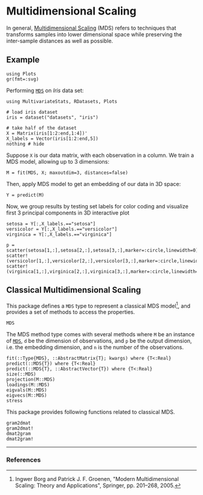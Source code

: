 # Multidimensional Scaling

In general, [Multidimensional Scaling](http://en.wikipedia.org/wiki/Multidimensional_scaling) (MDS)
refers to techniques that transforms samples into lower dimensional space while
preserving the inter-sample distances as well as possible.

## Example

```@setup MDSex
using Plots
gr(fmt=:svg)
```

Performing [`MDS`](@ref) on *Iris* data set:

```@example MDSex
using MultivariateStats, RDatasets, Plots

# load iris dataset
iris = dataset("datasets", "iris")

# take half of the dataset
X = Matrix(iris[1:2:end,1:4])'
X_labels = Vector(iris[1:2:end,5])
nothing # hide
```

Suppose `X` is our data matrix, with each observation in a column.
We train a MDS model, allowing up to 3 dimensions:

```@example MDSex
M = fit(MDS, X; maxoutdim=3, distances=false)
```

Then, apply MDS model to get an embedding of our data in 3D space:

```@example MDSex
Y = predict(M)
```

Now, we group results by testing set labels for color coding and visualize first
3 principal components in 3D interactive plot

```@example MDSex
setosa = Y[:,X_labels.=="setosa"]
versicolor = Y[:,X_labels.=="versicolor"]
virginica = Y[:,X_labels.=="virginica"]

p = scatter(setosa[1,:],setosa[2,:],setosa[3,:],marker=:circle,linewidth=0)
scatter!(versicolor[1,:],versicolor[2,:],versicolor[3,:],marker=:circle,linewidth=0)
scatter!(virginica[1,:],virginica[2,:],virginica[3,:],marker=:circle,linewidth=0)
```

## Classical Multidimensional Scaling
This package defines a `MDS` type to represent a classical MDS model[^1],
and provides a set of methods to access the properties.

```@docs
MDS
```

The MDS method type comes with several methods where ``M`` be an instance of [`MDS`](@ref),
``d`` be the dimension of observations, and ``p`` be the output dimension, i.e.
the embedding dimension, and ``n`` is the number of the observations.

```@docs
fit(::Type{MDS}, ::AbstractMatrix{T}; kwargs) where {T<:Real}
predict(::MDS{T}) where {T<:Real}
predict(::MDS{T}, ::AbstractVector{T}) where {T<:Real}
size(::MDS)
projection(M::MDS)
loadings(M::MDS)
eigvals(M::MDS)
eigvecs(M::MDS)
stress
```

This package provides following functions related to classical MDS.
```@docs
gram2dmat
gram2dmat!
dmat2gram
dmat2gram!
```

---

### References

[^1]: Ingwer Borg and Patrick J. F. Groenen, "Modern Multidimensional Scaling: Theory and Applications", Springer, pp. 201–268, 2005.

